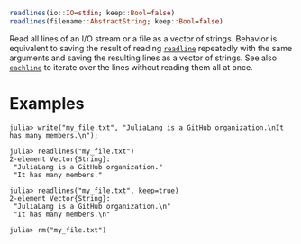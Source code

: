 ```julia
readlines(io::IO=stdin; keep::Bool=false)
readlines(filename::AbstractString; keep::Bool=false)
```

Read all lines of an I/O stream or a file as a vector of strings. Behavior is equivalent to saving the result of reading [`readline`](@ref) repeatedly with the same arguments and saving the resulting lines as a vector of strings.  See also [`eachline`](@ref) to iterate over the lines without reading them all at once.

# Examples

```jldoctest
julia> write("my_file.txt", "JuliaLang is a GitHub organization.\nIt has many members.\n");

julia> readlines("my_file.txt")
2-element Vector{String}:
 "JuliaLang is a GitHub organization."
 "It has many members."

julia> readlines("my_file.txt", keep=true)
2-element Vector{String}:
 "JuliaLang is a GitHub organization.\n"
 "It has many members.\n"

julia> rm("my_file.txt")
```
